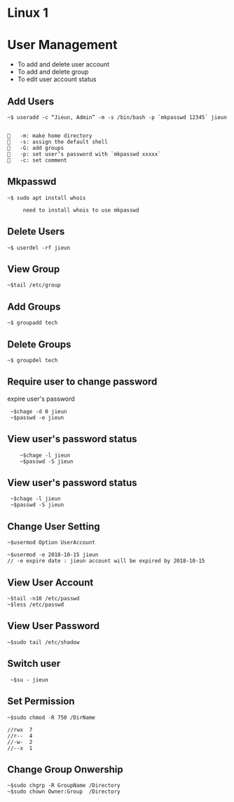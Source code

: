 
# Linux 1
# User Management

- To add and delete user account
- To add and delete group
- To edit user account status

Add Users
-------------
    ~$ useradd -c “Jieun, Admin” -m -s /bin/bash -p `mkpasswd 12345` jieun

 
    	-m: make home directory
    	-s: assign the default shell
    	-G: add groups
    	-p: set user’s password with `mkpasswd xxxxx`
    	-c: set comment 

Mkpasswd 
--------------
        
    ~$ sudo apt install whois

         need to install whois to use mkpasswd

Delete Users
-----------------

    ~$ userdel -rf jieun
    
View Group
-------------------
    ~$tail /etc/group    

Add Groups
---------------

    ~$ groupadd tech
    


Delete Groups
---------------

    ~$ groupdel tech
    
    
Require user to change password 
----------------------------------
 expire user's password

    
     ~$chage -d 0 jieun
     ~$passwd -e jieun       
        
View user's password status 
----------------------------

        ~$chage -l jieun
        ~$passwd -S jieun
        
        
View user's password status 
----------------------------
     ~$chage -l jieun
     ~$passwd -S jieun
    
    
Change User Setting
-------------------------
    ~$usermod Option UserAccount
    
    ~$usermod -e 2018-10-15 jieun
    // -e expire date : jieun account will be expired by 2018-10-15


View User Account
------------------------
    ~$tail -n10 /etc/passwd
    ~$less /etc/passwd
     
View User Password
----------------------
    ~$sudo tail /etc/shadow
       
Switch user
---------------------
     ~$su - jieun
    
Set Permission
----------------
    ~$sudo chmod -R 750 /DirName

    //rwx  7
    //r--  4
    //-w-  2
    //--x  1

Change Group Onwership
------------------------

    ~$sudo chgrp -R GroupName /Directory
    ~$sudo chown Owner:Group  /Directory
    
